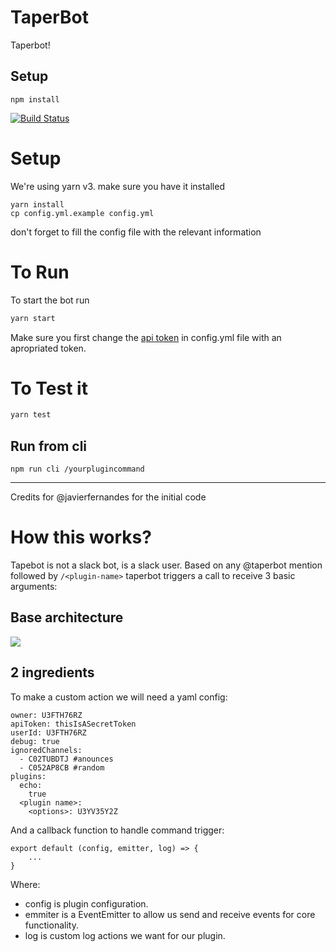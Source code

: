 # TaperBot

Taperbot!

## Setup
```
npm install
````

[![Build Status](https://travis-ci.org/Javier-Rotelli/taperbot.svg?branch=master)](https://travis-ci.org/Javier-Rotelli/taperbot)

# Setup

We're using yarn v3. make sure you have it installed

```
yarn install
cp config.yml.example config.yml
```

don't forget to fill the config file with the relevant information

# To Run

To start the bot run

```javascript
yarn start
```

Make sure you first change the [api token](https://api.slack.com/custom-integrations/legacy-tokens) in config.yml file with an apropriated token.

# To Test it

```javascript
yarn test
```

## Run from cli
```
npm run cli /yourplugincommand
````

-------

Credits for @javierfernandes for the initial code

# How this works?

Tapebot is not a slack bot, is a slack user. Based on any @taperbot mention followed by `/<plugin-name>` taperbot triggers a call to receive 3 basic arguments:

## Base architecture

![](https://raw.githubusercontent.com/vmariano/taperbot/imrpove/readme/Screen%20Shot%202022-05-04%20at%2023.39.18.png)


## 2 ingredients

To make a custom action we will need a yaml config:

```
owner: U3FTH76RZ
apiToken: thisIsASecretToken
userId: U3FTH76RZ
debug: true
ignoredChannels:
  - C02TUBDTJ #anounces
  - C052AP8CB #random
plugins:
  echo:
    true
  <plugin name>:
    <options>: U3YV35Y2Z

```

And a callback function to handle command trigger:

```
export default (config, emitter, log) => {
    ...
}
```

Where:
- config is plugin configuration.
- emmiter is a EventEmitter to allow us send and receive events for core functionality.
- log is custom log actions we want for our plugin.
